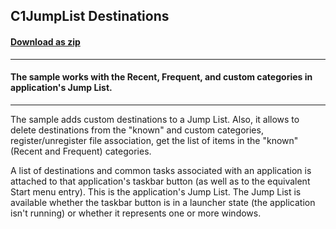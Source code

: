 ## C1JumpList Destinations
#### [Download as zip](https://grapecity.github.io/DownGit/#/home?url=https://github.com/GrapeCity/ComponentOne-WinForms-Samples/tree/master/NetFramework\Win7Pack\CS\JumpItemDemo)
____
#### The sample works with the Recent, Frequent, and custom categories in application's Jump List.
____
The sample adds custom destinations to a Jump List. Also, it allows to delete destinations from the "known" and custom categories, register/unregister file association, get the list of items in the "known" (Recent and Frequent) categories. 

A list of destinations and common tasks associated with an application is attached to that application's taskbar button (as well as to the equivalent Start menu entry). This is the application's Jump List. The Jump List is available whether the taskbar button is in a launcher state (the application isn't running) or whether it represents one or more windows. 
